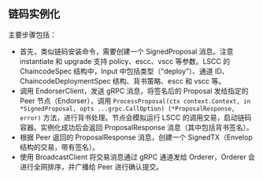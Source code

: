 ## 链码实例化

主要步骤包括：

* 首先，类似链码安装命令，需要创建一个 SignedProposal 消息。注意 instantiate 和 upgrade 支持 policy、escc、vscc 等参数。LSCC 的 ChaincodeSpec 结构中，Input 中包括类型（“deploy”）、通道 ID、ChaincodeDeploymentSpec 结构、背书策略、escc 和 vscc 等。
* 调用 EndorserClient，发送 gRPC 消息，将签名后的 Proposal 发给指定的 Peer 节点（Endorser），调用 `ProcessProposal(ctx context.Context, in *SignedProposal, opts ...grpc.CallOption) (*ProposalResponse, error)` 方法，进行背书处理。节点会模拟运行 LSCC 的调用交易，启动链码容器。实例化成功后会返回 ProposalResponse 消息（其中包括背书签名）。
* 根据 Peer 返回的 ProposalResponse 消息，创建一个 SignedTX（Envelop 结构的交易，带有签名）。
* 使用 BroadcastClient 将交易消息通过 gRPC 通道发给 Orderer，Orderer 会进行全网排序，并广播给 Peer 进行确认提交。
